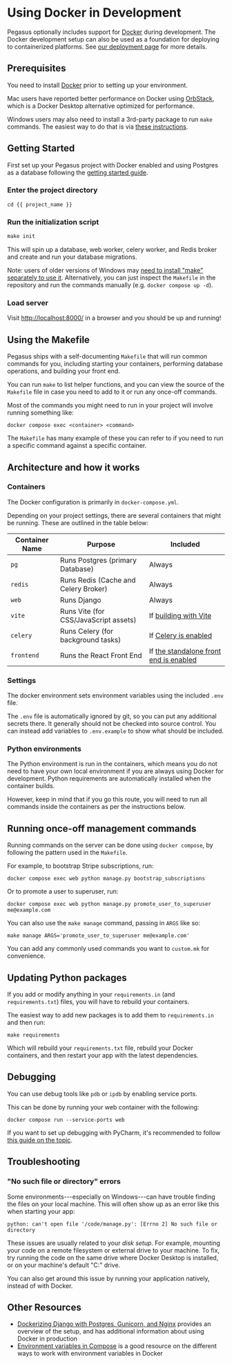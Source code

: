 # Using Docker in Development

Pegasus optionally includes support for [Docker](https://www.docker.com/) during development.
The Docker development setup can also be used as a foundation for deploying to containerized platforms.
See [our deployment page](/deployment/) for more details.

## Prerequisites

You need to install [Docker](https://www.docker.com/get-started) prior to setting up your environment.

Mac users have reported better performance on Docker using [OrbStack](https://orbstack.dev/),
which is a Docker Desktop alternative optimized for performance.

Windows users may also need to install a 3rd-party package to run `make` commands.
The easiest way to do that is via [these instructions](https://stackoverflow.com/a/57042516/8207).

## Getting Started

First set up your Pegasus project with Docker enabled and using Postgres as a database
following the [getting started guide](/getting-started/).

### Enter the project directory

```
cd {{ project_name }}
```

### Run the initialization script

```python
make init
```

This will spin up a database, web worker, celery worker, and Redis broker and create and
run your database migrations.

Note: users of older versions of Windows may [need to install "make" separately to use it](https://stackoverflow.com/questions/32127524/how-to-install-and-use-make-in-windows).
Alternatively, you can just inspect the `Makefile` in the repository and run the commands manually
(e.g. `docker compose up -d`).

### Load server

Visit [http://localhost:8000/](http://localhost:8000/) in a browser and you
should be up and running!

## Using the Makefile

Pegasus ships with a self-documenting `Makefile` that will run common commands for you,
including starting your containers, performing database operations, and building your front end.

You can run `make` to list helper functions, and you can view the source
of the `Makefile` file in case you need to add to it or run any once-off commands.

Most of the commands you might need to run in your project will involve running something like:

```
docker compose exec <container> <command>
```

The `Makefile` has many example of these you can refer to if you need to run a specific command against
a specific container.

## Architecture and how it works

### Containers 

The Docker configuration is primarily in `docker-compose.yml`.

Depending on your project settings, there are several containers that might be running.
These are outlined in the table below:

| Container Name | Purpose                               | Included                                                                    |
|----------------|---------------------------------------|-----------------------------------------------------------------------------|
| `pg`           | Runs  Postgres (primary Database)     | Always                                                                      |
| `redis`        | Runs Redis (Cache and Celery Broker)  | Always                                                                      |
| `web`          | Runs Django                           | Always                                                                      |
| `vite`         | Runs Vite (for CSS/JavaScript assets) | If [building with Vite](./front-end/vite.md)                                |
| `celery`       | Runs Celery (for background tasks)    | If [Celery is enabled](./celery.md)                                         |
| `frontend`     | Runs the React Front End              | If [the standalone front end is enabled](./experimental/react-front-end.md) |


### Settings

The docker environment sets environment variables using the included `.env` file.

The `.env` file is automatically ignored by git, so you can put any additional secrets there.
It generally should not be checked into source control.
You can instead add variables to `.env.example` to show what should be included.

### Python environments

The Python environment is run in the containers, which means you do not need to have your
own local environment if you are always using Docker for development.
Python requirements are automatically installed when the container builds.

However, keep in mind that if you go this route, you will need to run all commands inside the containers
as per the instructions below. 

## Running once-off management commands

Running commands on the server can be done using `docker compose`, by following
the pattern used in the `Makefile`.

For example, to bootstrap Stripe subscriptions, run:

```
docker compose exec web python manage.py bootstrap_subscriptions
```

Or to promote a user to superuser, run: 
```
docker compose exec web python manage.py promote_user_to_superuser me@example.com
```

You can also use the `make manage` command, passing in `ARGS` like so:

```
make manage ARGS='promote_user_to_superuser me@example.com'
```

You can add any commonly used commands you want to `custom.mk` for convenience.

## Updating Python packages

If you add or modify anything in your `requirements.in` (and `requirements.txt`) files, you will have to rebuild
your containers.

The easiest way to add new packages is to add them to `requirements.in` and then run:

```
make requirements
``` 

Which will rebuild your `requirements.txt` file, rebuild your Docker containers,
and then restart your app with the latest dependencies.

## Debugging

You can use debug tools like `pdb` or `ipdb` by enabling service ports.

This can be done by running your web container with the following:

```
docker compose run --service-ports web
```

If you want to set up debugging with PyCharm, it's recommended to follow [this guide on the topic](https://testdriven.io/blog/django-debugging-pycharm/).

## Troubleshooting

### "No such file or directory" errors

Some environments---especially on Windows---can have trouble finding the files on your local machine.
This will often show up as an error like this when starting your app:

```
python: can't open file '/code/manage.py': [Errno 2] No such file or directory
```

These issues are usually related to your *disk setup*.
For example, mounting your code on a remote filesystem or external drive to your machine.
To fix, try running the code on the same drive where Docker Desktop is installed,
or on your machine's default "C:" drive.

You can also get around this issue by running your application natively, instead of with Docker.

## Other Resources

- [Dockerizing Django with Postgres, Gunicorn, and Nginx](https://testdriven.io/blog/dockerizing-django-with-postgres-gunicorn-and-nginx/)
  provides an overview of the setup, and has additional information about using Docker in production
- [Environment variables in Compose](https://docs.docker.com/compose/environment-variables/) is a good resource
  on the different ways to work with environment variables in Docker
